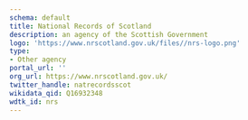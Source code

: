 ```yaml
---
schema: default
title: National Records of Scotland
description: an agency of the Scottish Government
logo: 'https://www.nrscotland.gov.uk/files//nrs-logo.png'
type:
- Other agency
portal_url: ''
org_url: https://www.nrscotland.gov.uk/
twitter_handle: natrecordsscot
wikidata_qid: Q16932348
wdtk_id: nrs
---
```

